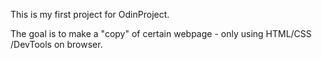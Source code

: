 This is my first project for OdinProject.

The goal is to make a "copy" of certain webpage - only using HTML/CSS /DevTools on browser.
